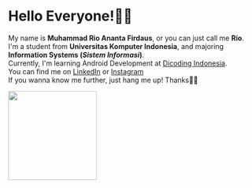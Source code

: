 # Hello Everyone!👋🏻
My name is **Muhammad Rio Ananta Firdaus**, or you can just call me **Rio**.  
I'm a student from **Universitas Komputer Indonesia**, and majoring **Information Systems (_Sistem Informasi_)**.  
Currently, I'm learning Android Development at [Dicoding Indonesia](https://www.dicoding.com).  
You can find me on [LinkedIn](https://www.linkedin.com/in/rioananta) or [Instagram](https://www.instagram.com/mhmdrioaf)  
If you wanna know me further, just hang me up! Thanks🤙🏻

<p align="left">
<a href="https://github.com/mhmdrioaf">
  <img height="180em" src="https://github-readme-stats-eight-theta.vercel.app/api/top-langs/?username=mhmdrioaf&layout=compact&langs_count=8&theme=algolia"/>
</a>
</p>

<!--
**mhmdrioaf/mhmdrioaf** is a ✨ _special_ ✨ repository because its `README.md` (this file) appears on your GitHub profile.

Here are some ideas to get you started:

- 🔭 I’m currently working on ...
- 🌱 I’m currently learning ...
- 👯 I’m looking to collaborate on ...
- 🤔 I’m looking for help with ...
- 💬 Ask me about ...
- 📫 How to reach me: ...
- 😄 Pronouns: ...
- ⚡ Fun fact: ...
-->

